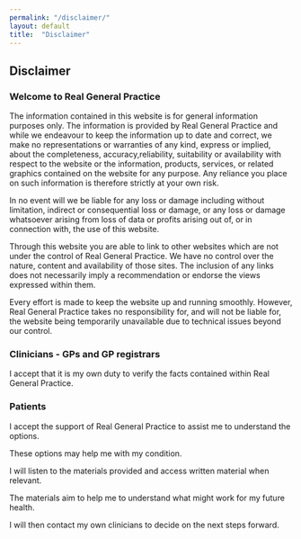 ```yaml
---
permalink: "/disclaimer/"
layout: default
title:  "Disclaimer"
---
```


<section class="bg-primary text-white" id="about">
      <div class="container text-center">
        <h2 class="mb-4">Disclaimer</h2>
       </div> 
</section>

<section id="privacy">
      <div class="container">
        <div class="row">
          <div class="col-lg-12">
		  
          
<h3>Welcome to Real General Practice</h3>

<p>The information contained in this website is for general information purposes only. The information is provided by Real General Practice and while we endeavour to keep the information up to date and correct, we make no representations or warranties of any kind, express or implied, about the completeness, accuracy,reliability, suitability or availability with respect to the website or the information, products, services, or related graphics contained on the website for any purpose. Any reliance you place on such information is therefore strictly at your own risk.</p>
<p>In no event will we be liable for any loss or damage including without limitation, indirect or consequential loss or damage, or any loss or damage whatsoever arising from loss of data or profits arising out of, or in connection with, the use of this website.</p>
<p>Through this website you are able to link to other websites which are not under the control of Real General Practice. We have no control over the nature, content and availability of those sites. The inclusion of any links does not necessarily imply a recommendation or endorse the views expressed within them.</p>
<p>Every effort is made to keep the website up and running smoothly. However, Real General Practice takes no responsibility for, and will not be liable for, the website being temporarily unavailable due to technical issues beyond our control.
</p>  

<h3>Clinicians - GPs and GP registrars</h3>    

<p>I accept that it is my own duty to verify the facts contained within Real General Practice.</p>

<h3>Patients</h3> 

<p>I accept the support of Real General Practice to assist me to understand the options.</p>   
<p>These options may help me with my condition.</p>   
<p>I will listen to the materials provided and access written material when relevant.</p>   
<p>The materials aim to help me to understand what might work for my future health.</p>   
<p>I will then contact my own clinicians to decide on the next steps forward.</p>  
		  </div>
		 </div>
		</div>
    </section>
